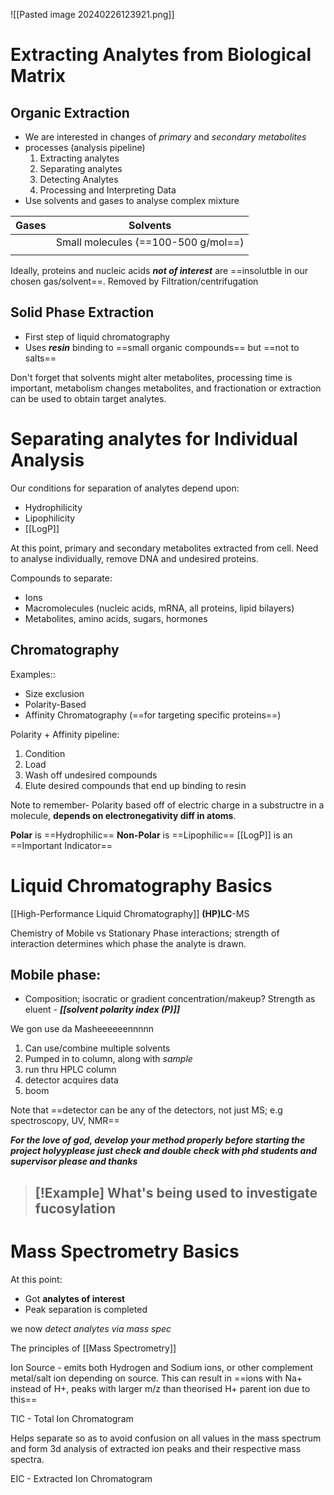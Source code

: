 ![[Pasted image 20240226123921.png]]

# Extracting Analytes from Biological Matrix
## Organic Extraction
- We are interested in changes of *primary* and *secondary metabolites*
- processes (analysis pipeline)
	1. Extracting analytes
	2. Separating analytes
	3. Detecting Analytes
	4. Processing and Interpreting Data
- Use solvents and gases to analyse complex mixture

| Gases | Solvents |
| ----- | -------- |
|       | Small molecules (==100-500 g/mol==)         |
|       |          |
Ideally, proteins and nucleic acids ***not of interest*** are ==insolutble in our chosen gas/solvent==. Removed by Filtration/centrifugation

## Solid Phase Extraction
- First step of liquid chromatography
- Uses ***resin*** binding to ==small organic compounds== but ==not to salts==

Don't forget that solvents might alter metabolites, processing time is important, metabolism changes metabolites, and fractionation or extraction can be used to obtain target analytes.

# Separating analytes for Individual Analysis

Our conditions for separation of analytes depend upon:
- Hydrophilicity
- Lipophilicity
- [[LogP]]

At this point, primary and secondary metabolites extracted from cell. Need to analyse individually, remove DNA and undesired proteins.

Compounds to separate:
- Ions
- Macromolecules (nucleic acids, mRNA, all proteins, lipid bilayers)
- Metabolites, amino acids, sugars, hormones

## Chromatography
Examples::
- Size exclusion 
- Polarity-Based
- Affinity Chromatography (==for targeting specific proteins==)


Polarity + Affinity pipeline:
1. Condition
2. Load
3. Wash off undesired compounds
4. Elute desired compounds that end up binding to resin

Note to remember- Polarity based off of electric charge in a substructre in a molecule, **depends on electronegativity diff in atoms**.

**Polar** is ==Hydrophilic==
**Non-Polar** is ==Lipophilic==
[[LogP]] is an ==Important Indicator==

# Liquid Chromatography Basics

[[High-Performance Liquid Chromatography]] **(HP)LC**-MS

Chemistry of Mobile vs Stationary Phase interactions; strength of interaction determines which phase the analyte is drawn.

## Mobile phase:
- Composition; isocratic or gradient concentration/makeup?
Strength as eluent - ***[[solvent polarity index (P)]]***

We gon use da Masheeeeeennnnn
1. Can use/combine multiple solvents
2. Pumped in to column, along with *sample*
3. run thru HPLC column
4. detector acquires data
5.  boom

Note that ==detector can be any of the detectors, not just MS; e.g spectroscopy, UV, NMR==

***For the love of god, develop your method properly before starting the project holyyplease just check and double check with phd students and supervisor please and thanks***


> [!Example] What's being used to investigate fucosylation
> - 


# Mass Spectrometry Basics

At this point:
- Got **analytes of interest**
- Peak separation is completed

we now *detect analytes via mass spec*

The principles of [[Mass Spectrometry]]

Ion Source - emits both Hydrogen and Sodium ions, or other complement metal/salt ion depending on source. This can result in ==ions with Na+ instead of H+, peaks with larger m/z than theorised H+ parent ion due to this==

TIC - Total Ion Chromatogram

Helps separate so as to avoid confusion on all values in the mass spectrum and form 3d analysis of extracted ion peaks and their respective mass spectra.

EIC - Extracted Ion Chromatogram

